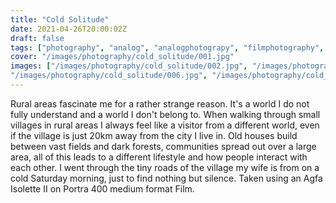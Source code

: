 ```yaml
---
title: "Cold Solitude"
date: 2021-04-26T20:00:02Z
draft: false
tags: ["photography", "analog", "analogphotograpy", "filmphotography", "mediumformat", "winter"]
cover: "/images/photography/cold_solitude/001.jpg"
images: ["/images/photography/cold_solitude/002.jpg", "/images/photography/cold_solitude/003.jpg", "/images/photography/cold_solitude/004.jpg", "/images/photography/cold_solitude/005.jpg",
"/images/photography/cold_solitude/006.jpg", "/images/photography/cold_solitude/007.jpg", "/images/photography/cold_solitude/008.jpg", "/images/photography/cold_solitude/009.jpg", "/images/photography/cold_solitude/010.jpg"]
---
```

Rural areas fascinate me for a rather strange reason. It's a world I do not fully understand and a world I don't belong to. When walking through small villages in rural areas I always feel like a visitor from a different world, even if the village is just 20km away from the city I live in. Old houses build between vast fields and dark forests, communities spread out over a large area, all of this leads to a different lifestyle and how people interact with each other. I went through the tiny roads of the village my wife is from  on a cold Saturday morning, just to find nothing but silence. 
Taken using an Agfa Isolette II on Portra 400 medium format Film.

